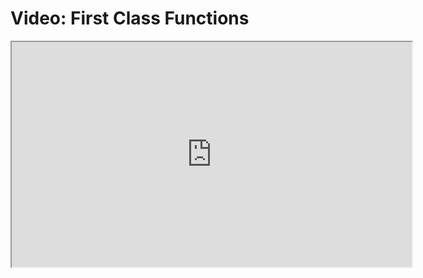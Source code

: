 # Video: First Class Functions

<iframe src="https://player.vimeo.com/video/549149973?title=0&byline=0&portrait=0" width="640" height="360" allowfullscreen="allowfullscreen" allow="autoplay; fullscreen; picture-in-picture"></iframe>
